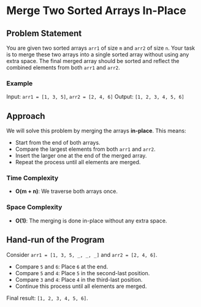 # Merge Two Sorted Arrays In-Place

## Problem Statement
You are given two sorted arrays `arr1` of size `m` and `arr2` of size `n`. Your task is to merge these two arrays into a single sorted array without using any extra space. The final merged array should be sorted and reflect the combined elements from both `arr1` and `arr2`.

### Example
Input: `arr1 = [1, 3, 5]`, `arr2 = [2, 4, 6]`
Output: `[1, 2, 3, 4, 5, 6]`

## Approach

We will solve this problem by merging the arrays **in-place**. This means:
- Start from the end of both arrays.
- Compare the largest elements from both `arr1` and `arr2`.
- Insert the larger one at the end of the merged array.
- Repeat the process until all elements are merged.

### Time Complexity
- **O(m + n)**: We traverse both arrays once.

### Space Complexity
- **O(1)**: The merging is done in-place without any extra space.

## Hand-run of the Program
Consider `arr1 = [1, 3, 5, _, _, _]` and `arr2 = [2, 4, 6]`.

- Compare `5` and `6`: Place `6` at the end.
- Compare `5` and `4`: Place `5` in the second-last position.
- Compare `3` and `4`: Place `4` in the third-last position.
- Continue this process until all elements are merged.

Final result: `[1, 2, 3, 4, 5, 6]`.
